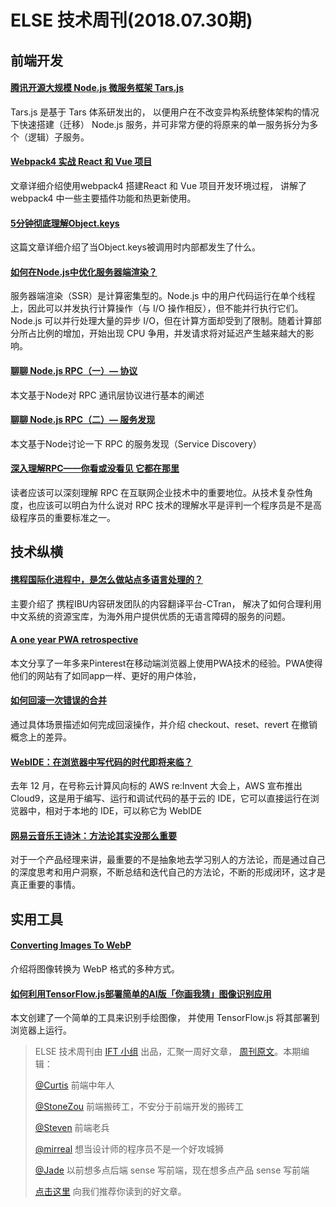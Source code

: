 # ELSE 技术周刊(2018.07.30期)

## 前端开发

####  [腾讯开源大规模 Node.js 微服务框架 Tars.js](https://www.oschina.net/news/98304/tencent-opensource-tarsjs)
Tars.js 是基于 Tars  体系研发出的， 以便用户在不改变异构系统整体架构的情况下快速搭建（迁移） Node.js 服务，并可非常方便的将原来的单一服务拆分为多个（逻辑）子服务。

#### [Webpack4 实战 React 和 Vue 项目](https://jdc.jd.com/archives/212580)
文章详细介绍使用webpack4 搭建React 和 Vue 项目开发环境过程， 讲解了webpack4 中一些主要插件功能和热更新使用。

#### [5分钟彻底理解Object.keys](https://zhuanlan.zhihu.com/p/40601459)

这篇文章详细介绍了当Object.keys被调用时内部都发生了什么。

#### [如何在Node.js中优化服务器端渲染？](https://mp.weixin.qq.com/s/ODVQVsl9m8V9RgYwLbuSrA)

服务器端渲染（SSR）是计算密集型的。Node.js 中的用户代码运行在单个线程上，因此可以并发执行计算操作（与 I/O 操作相反），但不能并行执行它们。Node.js 可以并行处理大量的异步 I/O，但在计算方面却受到了限制。随着计算部分所占比例的增加，开始出现 CPU 争用，并发请求将对延迟产生越来越大的影响。

#### [聊聊 Node.js RPC（一）— 协议](https://zhuanlan.zhihu.com/p/38012481)
本文基于Node对 RPC 通讯层协议进行基本的阐述

#### [聊聊 Node.js RPC（二）— 服务发现](https://zhuanlan.zhihu.com/p/40606909)
本文基于Node讨论一下 RPC 的服务发现（Service Discovery）

#### [深入理解RPC——你看或没看见 它都在那里](https://zhuanlan.zhihu.com/p/40188978)
读者应该可以深刻理解 RPC 在互联网企业技术中的重要地位。从技术复杂性角度，也应该可以明白为什么说对 RPC 技术的理解水平是评判一个程序员是不是高级程序员的重要标准之一。

## 技术纵横

#### [ 携程国际化进程中，是怎么做站点多语言处理的？](https://mp.weixin.qq.com/s/JIxeBsTTdO26B0BT0GDx9Q)
主要介绍了 携程IBU内容研发团队的内容翻译平台-CTran， 解决了如何合理利用中文系统的资源宝库，为海外用户提供优质的无语言障碍的服务的问题。

#### [A one year PWA retrospective](https://medium.com/@Pinterest_Engineering/a-one-year-pwa-retrospective-f4a2f4129e05)

本文分享了一年多来Pinterest在移动端浏览器上使用PWA技术的经验。PWA使得他们的网站有了如同app一样、更好的用户体验，

#### [如何回滚一次错误的合并](https://zhuanlan.zhihu.com/p/40220954)

通过具体场景描述如何完成回滚操作，并介绍 checkout、reset、revert 在撤销概念上的差异。

#### [WebIDE：在浏览器中写代码的时代即将来临？](https://mp.weixin.qq.com/s?__biz=MjM5MDE0Mjc4MA==&mid=2651008292&idx=1&sn=9ea83174885b14d39ba75e9cdc60f075)

去年 12 月，在号称云计算风向标的 AWS re:Invent 大会上，AWS 宣布推出 Cloud9，这是用于编写、运行和调试代码的基于云的 IDE，它可以直接运行在浏览器中，相对于本地的 IDE，可以称它为 WebIDE

#### [网易云音乐王诗沐：方法论其实没那么重要](https://mp.weixin.qq.com/s?__biz=MzUyMDQ5NzI5Mg==&mid=2247497915&idx=1&sn=46c2e72460e26100f35627457be81e7c)

对于一个产品经理来讲，最重要的不是抽象地去学习别人的方法论，而是通过自己的深度思考和用户洞察，不断总结和迭代自己的方法论，不断的形成闭环，这才是真正重要的事情。

## 实用工具

#### [Converting Images To WebP](https://www.smashingmagazine.com/2018/07/converting-images-to-webp/)

介绍将图像转换为 WebP 格式的多种方式。

#### [如何利用TensorFlow.js部署简单的AI版「你画我猜」图像识别应用](https://www.jiqizhixin.com/articles/072202)

本文创建了一个简单的工具来识别手绘图像， 并使用 TensorFlow.js 将其部署到浏览器上运行。


> ELSE 技术周刊由 [IFT 小组](https://github.com/CtripFE) 出品，汇聚一周好文章， [周刊原文]()。本期编辑：
>
> [@Curtis](https://github.com/CurtisCBS) 前端中年人
>
> [@StoneZou](https://github.com/stoneyong) 前端搬砖工，不安分于前端开发的搬砖工
>
> [@Steven](https://github.com/StevenX911) 前端老兵
>
> [@mirreal](https://github.com/mirreal) 想当设计师的程序员不是一个好攻城狮
>
> [@Jade](https://github.com/Jade05) 以前想多点后端 sense 写前端，现在想多点产品 sense 写前端
>
> [点击这里](https://github.com/CtripFE/fe-weekly/issues) 向我们推荐你读到的好文章。
